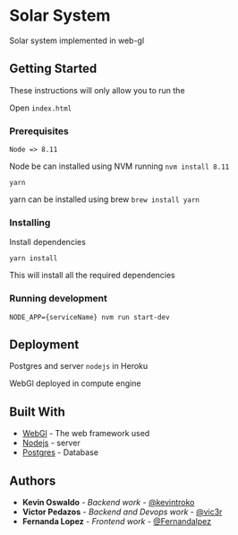 # Solar System

Solar system implemented in web-gl

## Getting Started

These instructions will only allow you to run the 

Open `index.html`

### Prerequisites
```
Node => 8.11
```
Node be can installed using NVM running 
`nvm install 8.11`

```Kevin Pedazos
yarn
```

yarn can be installed using brew
`brew install yarn`


### Installing
Install dependencies

```
yarn install
```

This will install all the required dependencies
### Running development

```
NODE_APP={serviceName} nvm run start-dev
```


## Deployment
Postgres and server `nodejs` in Heroku

WebGl deployed in compute engine

## Built With

* [WebGl](https://developer.mozilla.org/en-US/docs/Web/API/WebGL_API) - The web framework used
* [Nodejs](https://developer.mozilla.org/en-US/docs/Web/API/WebGL_API) - server
* [Postgres](https://developer.mozilla.org/en-US/docs/Web/API/WebGL_API) - Database

## Authors

* **Kevin Oswaldo** - *Backend work* - [@kevintroko](https://github.com/kevintroko)
* **Victor Pedazos** - *Backend and Devops work* - [@vic3r](https://github.com/vic3r)
* **Fernanda Lopez** - *Frontend work* - [@Fernandalpez](https://github.com/Fernandalpez3)
